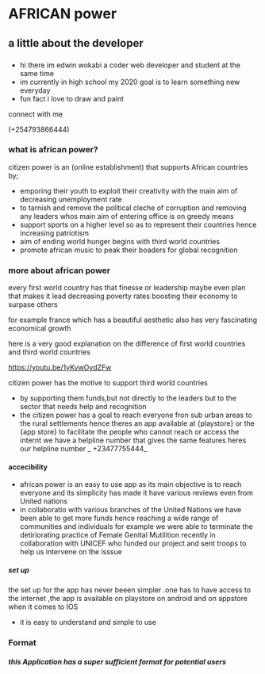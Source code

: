 # AFRICAN power

## a little about the developer

###

* hi there im edwin wokabi a coder web developer and student at the same time
* im currently in high school my 2020 goal is to learn something new everyday 
* fun fact i love to draw and paint

connect with me 

(+254793866444)

### what is african power?

citizen power is an (online establishment) that supports African countries by;

* emporing their youth to exploit their creativity with the main aim of decreasing unemployment rate 
* to tarnish and remove the political cleche of corruption and removing any leaders whos main aim of entering office is on greedy means 
* support sports on a higher level so as to represent their countries hence increasing patriotism 
* aim of ending world hunger begins with third world countries
* promote african music to peak their boaders for global recognition 

### more about african power
every first world country has that finesse or leadership maybe even plan that makes it lead decreasing poverty rates boosting their economy to surpase others 

for example france which has a beautiful aesthetic also has very fascinating economical growth 

here is a very good explanation on the difference of first world countries and third world countries

https://youtu.be/1yKvwOydZFw

citizen power has the motive to support third world countries 

* by supporting them funds,but not directly to the leaders but to the sector that needs help and recognition 
* the citizen power has a goal to reach everyone fron sub urban areas to the rural settlements hence theres an app available at {playstore} or the {app store} to facilitate the people who cannot reach or access the internt we have a helpline number that gives the same features heres our helpline number _ +23477755444_ 
#### accecibility
* african power is an easy to use app as its main objective is to reach everyone and its simplicity has made it have various reviews even from United nations 
* in collaboratio with various branches of the United Nations we have been able to get more funds hence reaching a wide range of communities and individuals for example we were able to terminate the detiriorating practice of Female Genital Mutilition recently in collaboration with UNICEF who funded our project and sent troops to help us intervene on the isssue 

##### set up
the set up for the app has never beeen simpler .one has to have access to the internet ,the app is available on playstore on android and on appstore when it comes to IOS 
* it is easy to understand and simple to use 
### Format 
##### this Application has a super sufficient format for potential users 
